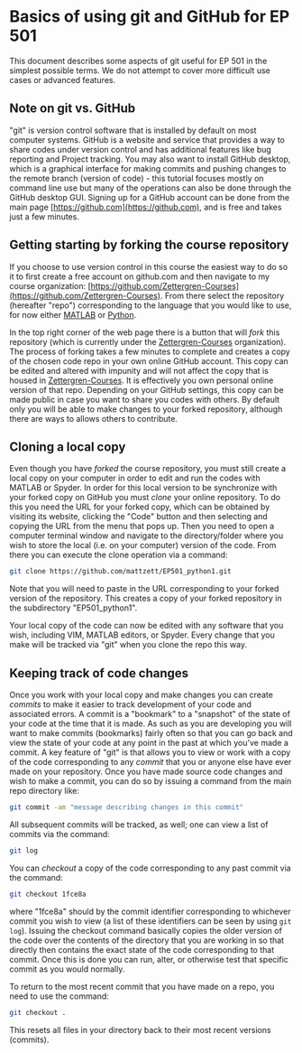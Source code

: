 # Basics of using git and GitHub for EP 501

This document describes some aspects of git useful for EP 501 in the simplest possible terms. We do not attempt to cover more difficult use cases or advanced features.  

## Note on git vs. GitHub

"git" is version control software that is installed by default on most computer systems.  GitHub is a website and service that provides a way to share codes under version control and has additional features like bug reporting and Project tracking.  You may also want to install GitHub desktop, which is a graphical interface for making commits and pushing changes to the remote branch (version of code) - this tutorial focuses mostly on command line use but many of the operations can also be done through the GitHub desktop GUI.  Signing up for a GitHub account can be done from the main page [https://github.com](https://github.com), and is free and takes just a few minutes.  


## Getting starting by forking the course repository

If you choose to use version control in this course the easiest way to do so it to first create a free account on github.com and then navigate to my course organization:  [https://github.com/Zettergren-Courses](https://github.com/Zettergren-Courses).  From there select the repository (hereafter "repo") corresponding to the language that you would like to use, for now either [MATLAB](https://github.com/Zettergren-Courses/EP501_matlab) or [Python](https://github.com/Zettergren-Courses/EP501_python).  

In the top right corner of the web page there is a button that will *fork* this repository (which is currently under the [Zettergren-Courses](https://github.com/Zettergren-Courses) organization).  The process of forking takes a few minutes to complete and creates a copy of the chosen code repo in your own online GitHub account.  This copy can be edited and altered with impunity and will not affect the copy that is housed in [Zettergren-Courses](https://github.com/Zettergren-Courses).  It is effectively you own personal online version of that repo.  Depending on your GitHub settings, this copy can be made public in case you want to share you codes with others.  By default only you will be able to make changes to your forked repository, although there are ways to allows others to contribute.  

## Cloning a local copy

Even though you have *forked* the course repository, you must still create a local copy on your computer in order to edit and run the codes with MATLAB or Spyder.  In order for this local version to be synchronize with your forked copy on GitHub you must *clone* your online repository.  To do this you need the URL for your forked copy, which can be obtained by visiting its website, clicking the "Code" button and then selecting and copying the URL from the menu that pops up.  Then you need to open a computer terminal window and navigate to the directory/folder where you wish to store the local (i.e. on your computer) version of the code.  From there you can execute the clone operation via a command:

```zsh
git clone https://github.com/mattzett/EP501_python1.git
```

Note that you will need to paste in the URL corresponding to your forked version of the repository.  This creates a copy of your forked repository in the subdirectory "EP501_python1".  

Your local copy of the code can now be edited with any software that you wish, including VIM, MATLAB editors, or Spyder.  Every change that you make will be tracked via "git" when you clone the repo this way.

## Keeping track of code changes

Once you work with your local copy and make changes you can create *commits* to make it easier to track development of your code and associated errors.  A commit is a "bookmark" to a "snapshot" of the state of your code at the time that it is made.  As such as you are developing you will want to make commits (bookmarks) fairly often so that you can go back and view the state of your code at any point in the past at which you've made a commit.  A key feature of "git" is that allows you to view or work with a copy of the code corresponding to any *commit* that you or anyone else have ever made on your repository.  Once you have made source code changes and wish to make a commit, you can do so by issuing a command from the main repo directory like:

```zsh
git commit -am "message describing changes in this commit"
```

All subsequent commits will be tracked, as well; one can view a list of commits via the command:

```zsh
git log
```

You can *checkout* a copy of the code corresponding to any past commit via the command:

```zsh
git checkout 1fce8a
```
where "1fce8a" should by the commit identifier corresponding to whichever commit you wish to view (a list of these identifiers can be seen by using ```git log```).  Issuing the checkout command basically copies the older version of the code over the contents of the directory that you are working in so that directly then contains the exact state of the code corresponding to that commit.  Once this is done you can run, alter, or otherwise test that specific commit as you would normally.  

To return to the most recent commit that you have made on a repo, you need to use the command:

```zsh
git checkout .
```
This resets all files in your directory back to their most recent versions (commits).  